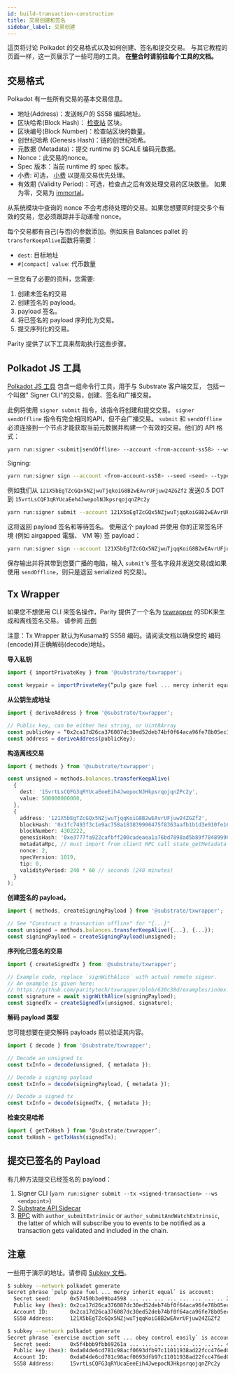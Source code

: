 ```yaml
---
id: build-transaction-construction
title: 交易创建和签名
sidebar_label: 交易创建
---
```


這页将讨论 Polkadot 的交易格式以及如何创建、签名和提交交易。 与其它教程的页面一样，这一页展示了一些可用的工具。 **在整合时请前往每个工具的文档。**

## 交易格式

Polkadot 有一些所有交易的基本交易信息。

- 地址(Address)：发送帐户的 SS58 编码地址。
- 区块哈希(Block Hash)： [检查站](build-protocol-info#transaction-mortality) 区块。
- 区块编号(Block Number)：检查站区块的数量。
- 创世纪哈希 (Genesis Hash)：链的创世纪哈希。
- 元数据 (Metadata)：提交 runtime 的 SCALE 编码元数据。
- Nonce：此交易的nonce。
- Spec 版本：当前 runtime 的 spec 版本。
- 小费: 可选， [小费](build-protocol-info#fees) 以提高交易优先处理。
- 有效期 (Validity Period)：可选，检查点之后有效处理交易的区块数量。 如果为零，交易为 [immortal](build-protocol-info#transaction-mortality)。

从系统模块中查询的 nonce 不会考虑待处理的交易。如果您想要同时提交多个有效的交易，您必须跟踪并手动递增 nonce。

每个交易都有自己(与否)的参数添加。例如来自 Balances pallet 的 `transferKeepAlive`函数将需要：

- `dest`: 目标地址
- `#[compact] value`: 代币数量

一旦您有了必要的资料，您需要:

1. 创建未签名的交易
1. 创建签名的 payload。
1. payload 签名。
1. 将已签名的 payload 序列化为交易。
1. 提交序列化的交易。

Parity 提供了以下工具来帮助执行这些步骤。

## Polkadot JS 工具

[Polkadot JS 工具](https://github.com/polkadot-js/tools) 包含一组命令行工具，用于与 Substrate 客户端交互， 包括一个叫做" Signer CLI"的交易，创建、签名和广播交易。

此例将使用 `signer submit` 指令，该指令将创建和提交交易。 `signer sendOffline` 指令有完全相同的API，但不会广播交易。 `submit` 和 `sendOffline` 必须连接到一个节点才能获取当前元数据并构建一个有效的交易。他们的 API 格式：

```bash
yarn run:signer <submit|sendOffline> --account <from-account-ss58> --ws <endpoint> <module.method> [param1] [...] [paramX]
```

Signing:

```bash
yarn run:signer sign --account <from-account-ss58> --seed <seed> --type <sr25519|ed25519> <payload>
```

例如我们从 `121X5bEgTZcGQx5NZjwuTjqkoiG8B2wEAvrUFjuw24ZGZf2` 发送0.5 DOT 到 `15vrtLsCQF3qRYUcaEeh4JwepolNJkpsrqojqnZPc2y`

```bash
yarn run:signer submit --account 121X5bEgTZcGQx5NZjwuTjqqKoiG8B2wEAvrUFjuw24ZGZf2 --ws ws://127.0.0.1:9944 balances.transferKeepAlive 15vrtLsCQFG3qRYUcaEeeEih4JwepocNJHkpsrqojqnZPc2y 500000000000
```

这将返回 payload 签名和等待签名。 使用这个 payload 并使用 你的正常签名环境 (例如 airgapped 電腦、 VM 等) 签 payload：

```bash
yarn run:signer sign --account 121X5bEgTZcGQx5NZjwuTjqqKoiG8B2wEAvrUFjuw24ZGZf2 --seed "pulp gaze fuel ... mercy inherit equal" --type sr25519 0x040300ff4a83f1...a8239139ff3ff7c3f6
```

保存输出并将其带到您要广播的电脑，输入 `submit`'s 签名字段并发送交易(或如果使用 `sendOffline`，则只是退回 serialized 的交易)。

## Tx Wrapper

如果您不想使用 CLI 来签名操作，Parity 提供了一个名为 [txwrapper](https://github.com/paritytech/txwrapper) 的SDK来生成和离线签名交易。 请参阅 [示例](https://github.com/paritytech/txwrapper/tree/master/examples)

注意：Tx Wrapper 默认为Kusama的 SS58 编码。请阅读文档以确保您的 编码(encode)并正确解码(decode)地址。

**导入私钥**

```ts
import { importPrivateKey } from '@substrate/txwrapper';

const keypair = importPrivateKey(“pulp gaze fuel ... mercy inherit equal”);
```

**从公钥生成地址**

```ts
import { deriveAddress } from '@substrate/txwrapper';

// Public key, can be either hex string, or Uint8Array
const publicKey = “0x2ca17d26ca376087dc30ed52deb74bf0f64aca96fe78b05ec3e720a72adb1235”;
const address = deriveAddress(publicKey);
```

**构造离线交易**

```ts
import { methods } from '@substrate/txwrapper';

const unsigned = methods.balances.transferKeepAlive(
  {
    dest: '15vrtLsCQFG3qRYUcaEeeEih4JwepocNJHkpsrqojqnZPc2y',
    value: 500000000000,
  },
  {
    address: '121X5bEgTZcGQx5NZjwuTjqqKoiG8B2wEAvrUFjuw24ZGZf2',
    blockHash: '0x1fc7493f3c1e9ac758a183839906475f8363aafb1b1d3e910fe16fab4ae1b582',
    blockNumber: 4302222,
    genesisHash: '0xe3777fa922cafbff200cadeaea1a76bd7898ad5b89f7848999058b50e715f636',
    metadataRpc, // must import from client RPC call state_getMetadata
    nonce: 2,
    specVersion: 1019,
    tip: 0,
    validityPeriod: 240 * 60 // seconds (240 minutes)
  }
);
```

**创建签名的 payload。**

```ts
import { methods, createSigningPayload } from '@substrate/txwrapper';

// See "Construct a transaction offline" for "{...}"
const unsigned = methods.balances.transferKeepAlive({...}, {...});
const signingPayload = createSigningPayload(unsigned);
```

**序列化已签名的交易**

```ts
import { createSignedTx } from '@substrate/txwrapper';

// Example code, replace `signWithAlice` with actual remote signer.
// An example is given here:
// https://github.com/paritytech/txwrapper/blob/630c38d/examples/index.ts#L50-L68
const signature = await signWithAlice(signingPayload);
const signedTx = createSignedTx(unsigned, signature);
```

**解码 payload 类型**

您可能想要在提交解码 payloads 前以验证其内容。

```ts
import { decode } from '@substrate/txwrapper';

// Decode an unsigned tx
const txInfo = decode(unsigned, { metadata });

// Decode a signing payload
const txInfo = decode(signingPayload, { metadata });

// Decode a signed tx
const txInfo = decode(signedTx, { metadata });
```

**检查交易哈希**

```ts
import { getTxHash } from ‘@substrate/txwrapper’;
const txHash = getTxHash(signedTx);
```

## 提交已签名的 Payload

有几种方法提交已经签名的 payload：

1. Signer CLI (`yarn run:signer submit --tx <signed-transaction> --ws <endpoint>`)
1. [Substrate API Sidecar](build-node-interaction#substrate-api-sidecar)
1. [RPC](build-node-interaction#polkadot-rpc) with `author_submitExtrinsic` or `author_submitAndWatchExtrinsic`, the latter of which will subscribe you to events to be notified as a transaction gets validated and included in the chain.

## 注意

一些用于演示的地址。请参阅 [Subkey 文档](https://substrate.dev/docs/en/next/development/tools/subkey)。

```bash
$ subkey --network polkadot generate
Secret phrase `pulp gaze fuel ... mercy inherit equal` is account:
  Secret seed:      0x57450b3e09ba4598 ... ... ... ... ... ... ... .. 219756eeba80bb16
  Public key (hex): 0x2ca17d26ca376087dc30ed52deb74bf0f64aca96fe78b05ec3e720a72adb1235
  Account ID:       0x2ca17d26ca376087dc30ed52deb74bf0f64aca96fe78b05ec3e720a72adb1235
  SS58 Address:     121X5bEgTZcGQx5NZjwuTjqqKoiG8B2wEAvrUFjuw24ZGZf2

$ subkey --network polkadot generate
Secret phrase `exercise auction soft ... obey control easily` is account:
  Secret seed:      0x5f4bbb9fbb69261a ... ... ... ... ... ... ... .. 4691ed7d1130fbbd
  Public key (hex): 0xda04de6cd781c98acf0693dfb97c11011938ad22fcc476ed0089ac5aec3fe243
  Account ID:       0xda04de6cd781c98acf0693dfb97c11011938ad22fcc476ed0089ac5aec3fe243
  SS58 Address:     15vrtLsCQFG3qRYUcaEeeEih4JwepocNJHkpsrqojqnZPc2y
```
